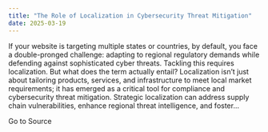 ```yaml
---
title: "The Role of Localization in Cybersecurity Threat Mitigation"
date: 2025-03-19
---
```


If your website is targeting multiple states or countries, by default, you face a double-pronged challenge: adapting to regional regulatory demands while defending against sophisticated cyber threats. Tackling this requires localization. But what does the term actually entail? Localization isn’t just about tailoring products, services, and infrastructure to meet local market requirements; it has emerged as a critical tool for compliance and cybersecurity threat mitigation. Strategic localization can address supply chain vulnerabilities, enhance regional threat intelligence, and foster...

Go to Source
